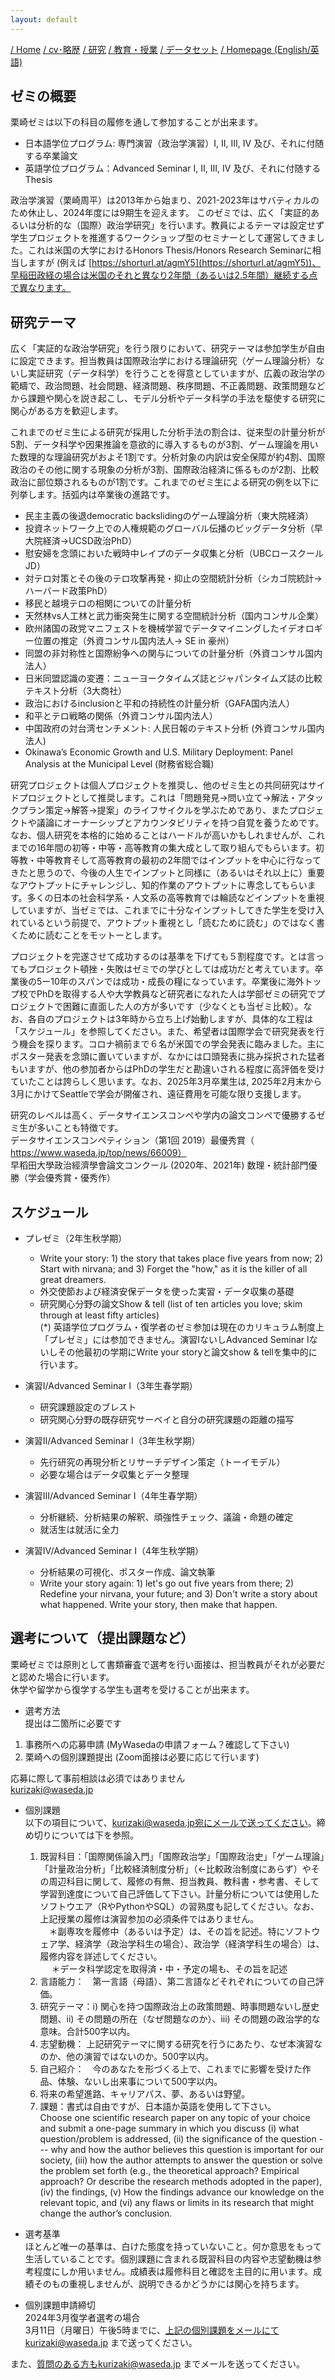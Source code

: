 ```yaml
---
layout: default
---
```


[/ Home](https://skurizaki.github.io/jpn/) [/ cv･略歴](./about.html) [/ 研究](./research.html) [/ 教育・授業](./teaching.html) [/ データセット](./datasets.html) [/ Homepage (English/英語)](https://skurizaki.github.io/homepage/)

## ゼミの概要
栗崎ゼミは以下の科目の履修を通して参加することが出来ます。
- 日本語学位プログラム: 専門演習（政治学演習）I, II, III, IV 及び、それに付随する卒業論文
- 英語学位プログラム：Advanced Seminar I, II, III, IV 及び、それに付随するThesis<br>

政治学演習（栗崎周平）は2013年から始まり、2021-2023年はサバティカルのため休止し、2024年度には9期生を迎えます。
このゼミでは、広く「実証的あるいは分析的な（国際）政治学研究」を行います。教員によるテーマは設定せず学生プロジェクトを推進するワークショップ型のセミナーとして運営してきました。これは米国の大学におけるHonors Thesis/Honors Research Seminarに相当しますが (例えば [https://shorturl.at/agmY5](https://shorturl.at/agmY5))、早稲田政経の場合は米国のそれと異なり2年間（あるいは2.5年間）継続する点で異なります。

## 研究テーマ
広く「実証的な政治学研究」を行う限りにおいて、研究テーマは参加学生が自由に設定できます。担当教員は国際政治学における理論研究（ゲーム理論分析）ないし実証研究（データ科学）を行うことを得意としていますが、広義の政治学の範疇で、政治問題、社会問題、経済問題、秩序問題、不正義問題、政策問題などから課題や関心を説き起こし、モデル分析やデータ科学の手法を駆使する研究に関心がある方を歓迎します。

これまでのゼミ生による研究が採用した分析手法の割合は、従来型の計量分析が5割、データ科学や因果推論を意欲的に導入するものが3割、ゲーム理論を用いた数理的な理論研究がおよそ1割です。分析対象の内訳は安全保障が約4割、国際政治のその他に関する現象の分析が3割、国際政治経済に係るものが2割、比較政治に部位類されるものが1割です。これまでのゼミ生による研究の例を以下に列挙します。括弧内は卒業後の進路です。
- 民主主義の後退democratic backslidingのゲーム理論分析（東大院経済）
- 投資ネットワーク上での人権規範のグローバル伝播のビッグデータ分析（早大院経済→UCSD政治PhD）
- 慰安婦を念頭においた戦時中レイプのデータ収集と分析（UBCロースクールJD）
- 対テロ対策とその後のテロ攻撃再発・抑止の空間統計分析（シカゴ院統計→ハーバード政策PhD）
- 移民と越境テロの相関についての計量分析
- 天然林vs人工林と武力衝突発生に関する空間統計分析（国内コンサル企業）
- 欧州諸国の政党マニフェストを機械学習でデータマイニングしたイデオロギー位置の推定（外資コンサル国内法人→ SE in 豪州）
- 同盟の非対称性と国際紛争への関与についての計量分析（外資コンサル国内法人）
- 日米同盟認識の変遷：ニューヨークタイムズ誌とジャパンタイムズ誌の比較テキスト分析（3大商社）
- 政治におけるinclusionと平和の持続性の計量分析（GAFA国内法人）
- 和平とテロ戦略の関係（外資コンサル国内法人）
- 中国政府の対台湾センチメント: 人民日報のテキスト分析 (外資コンサル国内法人)
- Okinawa’s Economic Growth and U.S. Military Deployment: Panel Analysis at the Municipal Level (財務省総合職)<br>

研究プロジェクトは個人プロジェクトを推奨し、他のゼミ生との共同研究はサイドプロジェクトとして推奨します。これは「問題発見→問い立て→解法・アタックプラン策定→解答→提案」のライフサイクルを学ぶためであり、またプロジェクトや議論にオーナーシップとアカウンタビリティを持つ自覚を養うためです。なお、個人研究を本格的に始めることはハードルが高いかもしれませんが、これまでの16年間の初等・中等・高等教育の集大成として取り組んでもらいます。初等教・中等教育そして高等教育の最初の2年間ではインプットを中心に行なってきたと思うので、今後の人生でインプットと同様に（あるいはそれ以上に）重要なアウトプットにチャレンジし、知的作業のアウトプットに専念してもらいます。多くの日本の社会科学系・人文系の高等教育では輪読などインプットを重視していますが、当ゼミでは、これまでに十分なインプットしてきた学生を受け入れているという前提で、アウトプット重視とし「読むために読む」のではなく書くために読むことをモットーとします。

プロジェクトを完遂させて成功するのは基準を下げても５割程度です。とは言ってもプロジェクト頓挫・失敗はゼミでの学びとしては成功だと考えています。卒業後の5ー10年のスパンでは成功・成長の糧になっています。卒業後に海外トップ校でPhDを取得する人や大学教員など研究者になれた人は学部ゼミの研究でプロジェクトで困難に直面した人の方が多いです（少なくとも当ゼミ比較）。なお、各自のプロジェクトは3年時から立ち上げ始動しますが、具体的な工程は「スケジュール」を参照してください。また、希望者は国際学会で研究発表を行う機会を探ります。コロナ禍前まで６名が米国での学会発表に臨みました。主にポスター発表を念頭に置いていますが、なかには口頭発表に挑み採択された猛者もいますが、他の参加者からはPhDの学生だと勘違いされる程度に高評価を受けていたことは誇らしく思います。なお、2025年3月卒業生は, 2025年2月末から3月にかけてSeattleで学会が開催され、遠征費用を可能な限り支援します。

研究のレベルは高く、データサイエンスコンペや学内の論文コンペで優勝するゼミ生が多いことも特徴です。<br>
データサイエンスコンペティション（第1回 2019）最優秀賞（ https://www.waseda.jp/top/news/66009）<br>
早稻田大學政治經濟學會論文コンクール (2020年、2021年) 数理・統計部門優勝（学会優秀賞・優秀作）

## スケジュール
- プレゼミ（2年生秋学期）<br>
  - Write your story: 1) the story that takes place five years from now; 2) Start with nirvana; and 3) Forget the "how," as it is the killer of all great dreamers. 
  - 外交使節および経済安保データを使った実習・データ収集の基礎
  - 研究関心分野の論文Show & tell (list of ten articles you love; skim through at least fifty articles)<br>
    (*) 英語学位プログラム・復学者のゼミ参加は現在のカリキュラム制度上「プレゼミ」には参加できません。演習IないしAdvanced Seminar Iないしその他最初の学期にWrite your storyと論文show & tellを集中的に行います。

- 演習I/Advanced Seminar I（3年生春学期）
  - 研究課題設定のブレスト
  - 研究関心分野の既存研究サーベイと自分の研究課題の距離の描写

- 演習II/Advanced Seminar I（3年生秋学期）
  - 先行研究の再現分析とリサーチデザイン策定（トーイモデル）
  - 必要な場合はデータ収集とデータ整理

- 演習III/Advanced Seminar I（4年生春学期）
  - 分析継続、分析結果の解釈、頑強性チェック、議論・命題の確定
  - 就活生は就活に全力

- 演習IV/Advanced Seminar I（4年生秋学期）
  - 分析結果の可視化、ポスター作成、論文執筆
  - Write your story again: 1) let's go out five years from there; 2) Redefine your nirvana, your future; and 3) Don't write a story about what happened.  Write your story, then make that happen.

## 選考について（提出課題など）
栗崎ゼミでは原則として書類審査で選考を行い面接は、担当教員がそれが必要だと認めた場合に行います。<br>
休学や留学から復学する学生も選考を受けることが出来ます。

- 選考方法<br>
提出は二箇所に必要です<br>
1) 事務所への応募申請    (MyWasedaの申請フォーム？確認して下さい)<br>
2) 栗崎への個別課題提出 (Zoom面接は必要に応じて行います)<br>

応募に際して事前相談は必須ではありません<br>
kurizaki@waseda.jp<br>

- 個別課題<br>
 以下の項目について、kurizaki@waseda.jp宛にメールで送ってください。締め切りについては下を参照。<br>
  1) 既習科目：「国際関係論入門」「国際政治学」「国際政治史」「ゲーム理論」「計量政治分析」「比較経済制度分析」（←比較政治制度にあらず）やその周辺科目に関して、履修の有無、担当教員、教科書・参考書、そして学習到達度について自己評価して下さい。計量分析については使用したソフトウエア（RやPythonやSQL）の習熟度も記してください。なお、上記授業の履修は演習参加の必須条件ではありません。<br>
  　＊副専攻を履修中（あるいは予定）は、その旨を記述。特にソフトウェア学、経済学（政治学科生の場合）、政治学（経済学科生の場合）は、履修内容を詳述してください。<br>
　  ＊データ科学認定を取得済・中・予定の場も、その旨を記述<br>
  2) 言語能力：　第一言語（母語）、第二言語などそれぞれについての自己評価。<br>
  3) 研究テーマ：i) 関心を持つ国際政治上の政策問題、時事問題ないし歴史問題、ii) その問題の所在（なぜ問題なのか）、iii) その問題の政治学的な意味。合計500字以内。<br>
  4) 志望動機： 上記研究テーマに関する研究を行うにあたり、なぜ本演習なのか、他の演習ではないのか。500字以内。<br>
  5) 自己紹介：　今のあなたを形づくる上で、これまでに影響を受けた作品、体験、ないし出来事について500字以内。<br>
  6) 将来の希望進路、キャリアパス、夢、あるいは野望。<br>
  7) 課題：書式は自由ですが、日本語か英語を使用して下さい。<br>
Choose one scientific research paper on any topic of your choice and submit a one-page summary in which you discuss (i) what question/problem is addressed, (ii) the significance of the question --- why and how the author believes this question is important for our society, (iii) how the author attempts to answer the question or solve the problem set forth (e.g., the theoretical approach? Empirical approach? Or describe the research methods adopted in the paper), (iv) the findings, (v) How the findings advance our knowledge on the relevant topic,  and (vi) any flaws or limits in its research that might change the author’s conclusion. 
 
- 選考基準<br>
ほとんど唯一の基準は、白けた態度を持っていないこと。何か意思をもって生活していることです。個別課題に含まれる既習科目の内容や志望動機は参考程度にしか用いません。成績表は履修科目と確認を主目的に用います。成績そのもの重視しませんが、説明できるかどうかには関心を持ちます。
 
- 個別課題申請締切<br>
2024年3月復学者選考の場合<br>
3月11日（月曜日）午後5時までに、上記の個別課題をメールにてkurizaki@waseda.jp まで送ってください。
 
また、質問のある方もkurizaki@waseda.jp までメールを送ってください。

